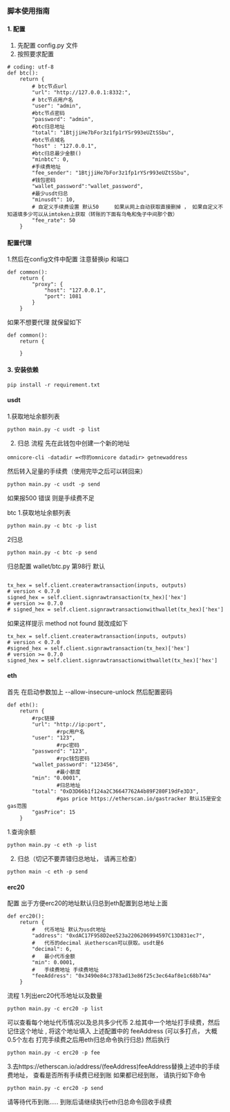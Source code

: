 ### 脚本使用指南

#### 1. 配置
1. 先配置 config.py 文件
2. 按照要求配置
```
# coding: utf-8
def btc():
    return {
        # btc节点url
        "url": "http://127.0.0.1:8332:",
        # btc节点用户名
        "user": "admin",
        #btc节点密码
        "password": "admin",
        #btc归总地址
        "total": "1BtjjiHe7bFor3z1fp1rYSr993eUZtSSbu",
        #btc节点域名
        "host" : "127.0.0.1",
        #btc归总最少金额()
        "minbtc": 0,
        #手续费地址
        "fee_sender": "1BtjjiHe7bFor3z1fp1rYSr993eUZtSSbu",
        #钱包密码
        "wallet_password":"wallet_password",
        #最少usdt归总
        "minusdt": 10,
        # 自定义手续费设置 默认50     如果从网上自动获取直接删掉 ， 如果自定义不知道填多少可以从imtoken上获取（转账的下面有乌龟和兔子中间那个数）
        "fee_rate": 50
    }
```


#### 配置代理

1.然后在config文件中配置
注意替换ip 和端口
```
def common():
    return {
        "proxy": {
            "host": "127.0.0.1",
            "port": 1081
        }
    }
```
如果不想要代理
就保留如下
```
def common():
    return {
        
    }
```
#### 3. 安装依赖
```
pip install -r requirement.txt
```
#### usdt
1.获取地址余额列表
```
python main.py -c usdt -p list
```
2. 归总
流程
先在此钱包中创建一个新的地址
```
omnicore-cli -datadir =<你的omnicore datadir> getnewaddress
```
然后转入足量的手续费（使用完毕之后可以转回来）
```
python main.py -c usdt -p send
```
如果报500 错误  则是手续费不足




btc
1.获取地址余额列表
```
python main.py -c btc -p list
```
2归总
```
python main.py -c btc -p send
```

归总配置
wallet/btc.py 第98行 默认
```

tx_hex = self.client.createrawtransaction(inputs, outputs)
# version < 0.7.0
signed_hex = self.client.signrawtransaction(tx_hex)['hex']
# version >= 0.7.0
# signed_hex = self.client.signrawtransactionwithwallet(tx_hex)['hex']
```

如果这样提示 method not found 就改成如下
```
tx_hex = self.client.createrawtransaction(inputs, outputs)
# version < 0.7.0
#signed_hex = self.client.signrawtransaction(tx_hex)['hex']
# version >= 0.7.0
signed_hex = self.client.signrawtransactionwithwallet(tx_hex)['hex']

```





#### eth 
首先 在启动参数加上 --allow-insecure-unlock
然后配置密码 
```
def eth():
    return {
        #rpc链接
        "url": "http://ip:port",
                #rpc用户名
        "user": "123",
                #rpc密码
        "password": "123",
                #rpc钱包密码
        "wallet_password": "123456",
                #最小额度
        "min": "0.0001",
                #归总地址
        "total": "0xD3D66b1f124a2C36647762A4b89F280F19dFe3D3",
                #gas price https://etherscan.io/gastracker 默认15是安全gas范围
        "gasPrice": 15
    }
```
1.查询余额
```
python main.py -c eth -p list
```
2. 归总（切记不要弄错归总地址， 请再三检查）
```
python main -c eth -p send
```

#### erc20

配置
出于方便erc20的地址默认归总到eth配置到总地址上面

```
def erc20():
    return {
        #   代币地址 默认为usdt地址
        "address": "0xdAC17F958D2ee523a2206206994597C13D831ec7",
        #   代币的decimal 从etherscan可以获取。usdt是6
        "decimal": 6,
        #   最小代币金额
        "min": 0.0001,
        #   手续费地址 手续费地址
        "feeAddress": "0x3490e84c3783ad13e86f25c3ec64af8e1c68b74a"
    }
```
流程 
1.列出erc20代币地址以及数量
```
python main.py -c erc20 -p list
```
可以查看每个地址代币情况以及总共多少代币
2.给其中一个地址打手续费，然后记住这个地址 , 将这个地址填入 上述配置中的 feeAddress (可以多打点， 大概0.5个左右 打完手续费之后用eth归总命令执行归总) 然后执行
```
python main.py -c erc20 -p fee
```

3.去https://etherscan.io/address/(feeAddress)feeAddress替换上述中的手续费地址， 查看是否所有手续费已经到账  如果都已经到账， 请执行如下命令
```
python main.py -c erc20 -p send
```
请等待代币到账.....
到账后请继续执行eth归总命令回收手续费




